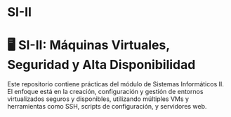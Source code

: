 # SI-II
# 🖥️ SI-II: Máquinas Virtuales, Seguridad y Alta Disponibilidad

Este repositorio contiene prácticas del módulo de Sistemas Informáticos II. El enfoque está en la creación, configuración y gestión de entornos virtualizados seguros y disponibles, utilizando múltiples VMs y herramientas como SSH, scripts de configuración, y servidores web.
